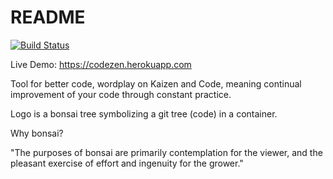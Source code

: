 # README

[![Build Status](https://semaphoreci.com/api/v1/zeljkokalezic/codezen/branches/master/badge.svg)](https://semaphoreci.com/zeljkokalezic/codezen)

Live Demo: https://codezen.herokuapp.com

Tool for better code, wordplay on Kaizen and Code, meaning continual improvement of your code through constant practice. 

Logo is a bonsai tree symbolizing a git tree (code) in a container.

Why bonsai? 

"The purposes of bonsai are primarily contemplation for the viewer, and the pleasant exercise of effort and ingenuity for the grower."
